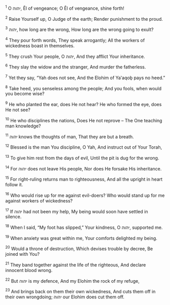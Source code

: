 <sup>1</sup> O יהוה, Ĕl of vengeance; O Ĕl of vengeance, shine forth!

<sup>2</sup> Raise Yourself up, O Judge of the earth; Render punishment to the proud.

<sup>3</sup> יהוה, how long are the wrong, How long are the wrong going to exult?

<sup>4</sup> They pour forth words, They speak arrogantly; All the workers of wickedness boast in themselves.

<sup>5</sup> They crush Your people, O יהוה, And they afflict Your inheritance.

<sup>6</sup> They slay the widow and the stranger, And murder the fatherless.

<sup>7</sup> Yet they say, “Yah does not see, And the Elohim of Ya‛aqoḇ pays no heed.”

<sup>8</sup> Take heed, you senseless among the people; And you fools, when would you become wise?

<sup>9</sup> He who planted the ear, does He not hear? He who formed the eye, does He not see?

<sup>10</sup> He who disciplines the nations, Does He not reprove – The One teaching man knowledge?

<sup>11</sup> יהוה knows the thoughts of man, That they are but a breath.

<sup>12</sup> Blessed is the man You discipline, O Yah, And instruct out of Your Torah,

<sup>13</sup> To give him rest from the days of evil, Until the pit is dug for the wrong.

<sup>14</sup> For יהוה does not leave His people, Nor does He forsake His inheritance.

<sup>15</sup> For right-ruling returns man to righteousness, And all the upright in heart follow it.

<sup>16</sup> Who would rise up for me against evil-doers? Who would stand up for me against workers of wickedness?

<sup>17</sup> If יהוה had not been my help, My being would soon have settled in silence.

<sup>18</sup> When I said, “My foot has slipped,” Your kindness, O יהוה, supported me.

<sup>19</sup> When anxiety was great within me, Your comforts delighted my being.

<sup>20</sup> Would a throne of destruction, Which devises trouble by decree, Be joined with You?

<sup>21</sup> They band together against the life of the righteous, And declare innocent blood wrong.

<sup>22</sup> But יהוה is my defence, And my Elohim the rock of my refuge,

<sup>23</sup> And brings back on them their own wickedness, And cuts them off in their own wrongdoing; יהוה our Elohim does cut them off.


